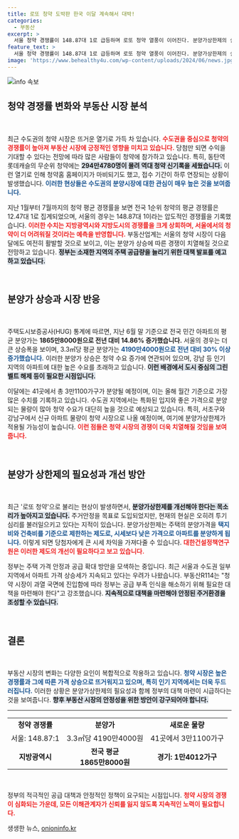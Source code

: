 ```yaml
---
title: 로또 청약 도박판 한국 이달 계속해서 대박!
categories:
  - 부동산
excerpt: >
  서울 청약 경쟁률이 148.87대 1로 급등하며 로또 청약 열풍이 이어진다. 분양가상한제의 실효성 논란 속, 정부는 부동산 대책을 발표할 계획이다. 청약 시장의 뜨거운 열기와 함께 집값 상승 우려가 커지고 있다!
feature_text: >
  서울 청약 경쟁률이 148.87대 1로 급등하며 로또 청약 열풍이 이어진다. 분양가상한제의 실효성 논란 속, 정부는 부동산 대책을 발표할 계획이다. 청약 시장의 뜨거운 열기와 함께 집값 상승 우려가 커지고 있다!
image: 'https://www.behealthy4u.com/wp-content/uploads/2024/06/news.jpg'
---
```


<p><img src="https://www.behealthy4u.com/wp-content/uploads/2024/06/news.jpg" alt="info 속보" /></p>

<h2 data-ke-size="size26">청약 경쟁률 변화와 부동산 시장 분석</h2>

<p data-ke-size="size16">&nbsp;</p>

<p>최근 수도권의 청약 시장은 뜨거운 열기로 가득 차 있습니다. <b><span style="color: #ee2323;">수도권을 중심으로 청약의 경쟁률이 높아져 부동산 시장에 긍정적인 영향을 미치고 있습니다.</span></b> 당첨만 되면 수익을 기대할 수 있다는 전망에 따라 많은 사람들이 청약에 참가하고 있습니다. 특히, 동탄역 롯데캐슬의 무순위 청약에는 <b><span style="background-color: #21538527;">294만4780명이 몰려 역대 청약 신기록을 세웠습니다.</span></b> 이런 열기로 인해 청약홈 홈페이지가 마비되기도 했고, 접수 기간이 하루 연장되는 상황이 발생했습니다. <b><span style="color: #1a5490;">이러한 현상들은 수도권의 분양시장에 대한 관심이 매우 높은 것을 보여줍니다.</span></b> </p>

<p>지난 1월부터 7월까지의 청약 평균 경쟁률을 보면 전국 1순위 청약의 평균 경쟁률은 12.47대 1로 집계되었으며, 서울의 경우는 148.87대 1이라는 압도적인 경쟁률을 기록했습니다. <b><span style="color: #ee2323;">이러한 수치는 지방광역시와 지방도시의 경쟁률을 크게 상회하며, 서울에서의 청약이 더 어려워질 것이라는 예측을 반영합니다.</span></b> 부동산업계는 서울의 청약 시장이 다음 달에도 여전히 활발할 것으로 보이고, 이는 분양가 상승에 따른 경쟁이 치열해질 것으로 전망하고 있습니다. <b><span style="background-color: #21538527;">정부는 소재한 지역의 주택 공급량을 늘리기 위한 대책 발표를 예고하고 있습니다.</span></b></p>

<p data-ke-size="size16">&nbsp;</p>

<h2 data-ke-size="size26">분양가 상승과 시장 반응</h2>

<p data-ke-size="size16">&nbsp;</p>

<p>주택도시보증공사(HUG) 통계에 따르면, 지난 6월 말 기준으로 전국 민간 아파트의 평균 분양가는 <b><span style="ee2323;">1865만8000원으로 전년 대비 14.86% 증가했습니다.</span></b> 서울의 경우는 더 큰 상승폭을 보이며, 3.3㎡당 평균 분양가는 <b><span style="color: #1a5490;">4190만4000원으로 전년 대비 30% 이상 증가했습니다.</span></b> 이러한 분양가 상승은 청약 수요 증가에 연관되어 있으며, 강남 등 인기 지역의 아파트에 대한 높은 수요를 초래하고 있습니다. <b><span style="background-color: #21538527;">이런 배경에서 도시 중심의 그린벨트 해제 등이 필요한 시점입니다.</span></b> </p>

<p>이달에는 41곳에서 총 3만1100가구가 분양될 예정이며, 이는 올해 월간 기준으로 가장 많은 수치를 기록하고 있습니다. 수도권 지역에서는 특화된 입지와 좋은 가격으로 분양되는 물량이 많아 청약 수요가 대단히 높을 것으로 예상되고 있습니다. 특히, 서초구와 강남구에서 신규 아파트 물량이 청약 시장으로 나올 예정이며, 여기에 분양가상한제가 적용될 가능성이 높습니다. <b><span style="color: #ee2323;">이런 점들은 청약 시장의 경쟁이 더욱 치열해질 것임을 보여줍니다.</span></b></p>

<p data-ke-size="size16">&nbsp;</p>

<h2 data-ke-size="size26">분양가 상한제의 필요성과 개선 방안</h2>

<p data-ke-size="size16">&nbsp;</p>

<p>최근 '로또 청약'으로 불리는 현상이 발생하면서, <b><span style="background-color: #21538527;">분양가상한제를 개선해야 한다는 목소리가 높아지고 있습니다.</span></b> 주거안정을 목표로 도입되었지만, 현재의 현실은 오히려 투기 심리를 불러일으키고 있다는 지적이 있습니다. 분양가상한제는 주택의 분양가격을 <b><span style="color: #1a5490;">택지비와 건축비를 기준으로 제한하는 제도로, 시세보다 낮은 가격으로 아파트를 분양하게 됩니다.</span></b> 이렇게 되면 당첨자에게 큰 시세 차익을 가져다줄 수 있습니다. <b><span style="color: #ee2323;">대한건설정책연구원은 이러한 제도의 개선이 필요하다고 보고 있습니다.</span></b> </p>

<p>정부는 주택 가격 안정과 공급 확대 방안을 모색하는 중입니다. 최근 서울과 수도권 일부 지역에서 아파트 가격 상승세가 지속되고 있다는 우려가 나왔습니다. 부동산R114는 "청약 시장이 과열 국면에 진입함에 따라 정부는 공급 부족 인식을 해소하기 위해 필요한 대책을 마련해야 한다"고 강조했습니다. <b><span style="background-color: #21538527;">지속적으로 대책을 마련해야 안정된 주거환경을 조성할 수 있습니다.</span></b></p>

<p data-ke-size="size16">&nbsp;</p>

<h2 data-ke-size="size26">결론</h2>

<p data-ke-size="size16">&nbsp;</p>

<p>부동산 시장의 변화는 다양한 요인이 복합적으로 작용하고 있습니다. <b><span style="color: #1a5490;">청약 시장은 높은 경쟁률과 그에 따른 가격 상승으로 뜨거워지고 있으며, 특히 인기 지역에서는 더욱 두드러집니다.</span></b> 이러한 상황은 분양가상한제의 필요성과 함께 정부의 대책 마련이 시급하다는 것을 보여줍니다. <b><span style="background-color: #21538527;">향후 부동산 시장의 안정성을 위한 방안이 강구되어야 합니다.</span></b></p>

<hr>

<table>
<tr>
<td style="text-align: center; height: 17px;"><b>청약 경쟁률</b></td>
<td style="text-align: center; height: 17px;"><b>분양가</b></td>
<td style="text-align: center; height: 17px;"><b>새로운 물량</b></td>
</tr>
<tr>
<td style="text-align: center; height: 17px;">서울: 148.87:1</td>
<td style="text-align: center; height: 17px;">3.3㎡당 4190만4000원</td>
<td style="text-align: center; height: 17px;">41곳에서 3만1100가구</td>
</tr>
<tr>
<td style="text-align: center; height: 17px;"><b>지방광역시</b></td>
<td style="text-align: center; height: 17px;"><b>전국 평균 <br> 1865만8000원</b></td>
<td style="text-align: center; height: 17px;"><b>경기: 1만4012가구</b></td>
</tr>
</table>

<p data-ke-size="size16">&nbsp;</p>

<p>정부의 적극적인 공급 대책과 안정적인 정책이 요구되는 시점입니다. <b><span style="color: #ee2323;">청약 시장의 경쟁이 심화되는 가운데, 모든 이해관계자가 신뢰를 잃지 않도록 지속적인 노력이 필요합니다.</span></b></p>
생생한 뉴스, <a href="https://onioninfo.kr" rel="dofollow">onioninfo.kr</a>


